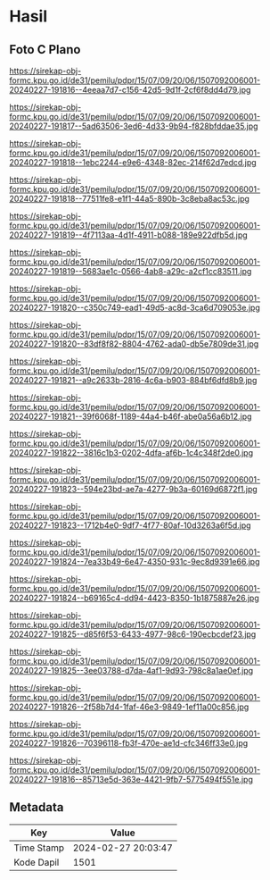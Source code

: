# Hasil

## Foto C Plano

https://sirekap-obj-formc.kpu.go.id/de31/pemilu/pdpr/15/07/09/20/06/1507092006001-20240227-191816--4eeaa7d7-c156-42d5-9d1f-2cf6f8dd4d79.jpg

https://sirekap-obj-formc.kpu.go.id/de31/pemilu/pdpr/15/07/09/20/06/1507092006001-20240227-191817--5ad63506-3ed6-4d33-9b94-f828bfddae35.jpg

https://sirekap-obj-formc.kpu.go.id/de31/pemilu/pdpr/15/07/09/20/06/1507092006001-20240227-191818--1ebc2244-e9e6-4348-82ec-214f62d7edcd.jpg

https://sirekap-obj-formc.kpu.go.id/de31/pemilu/pdpr/15/07/09/20/06/1507092006001-20240227-191818--77511fe8-e1f1-44a5-890b-3c8eba8ac53c.jpg

https://sirekap-obj-formc.kpu.go.id/de31/pemilu/pdpr/15/07/09/20/06/1507092006001-20240227-191819--4f7113aa-4d1f-4911-b088-189e922dfb5d.jpg

https://sirekap-obj-formc.kpu.go.id/de31/pemilu/pdpr/15/07/09/20/06/1507092006001-20240227-191819--5683ae1c-0566-4ab8-a29c-a2cf1cc83511.jpg

https://sirekap-obj-formc.kpu.go.id/de31/pemilu/pdpr/15/07/09/20/06/1507092006001-20240227-191820--c350c749-ead1-49d5-ac8d-3ca6d709053e.jpg

https://sirekap-obj-formc.kpu.go.id/de31/pemilu/pdpr/15/07/09/20/06/1507092006001-20240227-191820--83df8f82-8804-4762-ada0-db5e7809de31.jpg

https://sirekap-obj-formc.kpu.go.id/de31/pemilu/pdpr/15/07/09/20/06/1507092006001-20240227-191821--a9c2633b-2816-4c6a-b903-884bf6dfd8b9.jpg

https://sirekap-obj-formc.kpu.go.id/de31/pemilu/pdpr/15/07/09/20/06/1507092006001-20240227-191821--39f6068f-1189-44a4-b46f-abe0a56a6b12.jpg

https://sirekap-obj-formc.kpu.go.id/de31/pemilu/pdpr/15/07/09/20/06/1507092006001-20240227-191822--3816c1b3-0202-4dfa-af6b-1c4c348f2de0.jpg

https://sirekap-obj-formc.kpu.go.id/de31/pemilu/pdpr/15/07/09/20/06/1507092006001-20240227-191823--594e23bd-ae7a-4277-9b3a-60169d6872f1.jpg

https://sirekap-obj-formc.kpu.go.id/de31/pemilu/pdpr/15/07/09/20/06/1507092006001-20240227-191823--1712b4e0-9df7-4f77-80af-10d3263a6f5d.jpg

https://sirekap-obj-formc.kpu.go.id/de31/pemilu/pdpr/15/07/09/20/06/1507092006001-20240227-191824--7ea33b49-6e47-4350-931c-9ec8d9391e66.jpg

https://sirekap-obj-formc.kpu.go.id/de31/pemilu/pdpr/15/07/09/20/06/1507092006001-20240227-191824--b69165c4-dd94-4423-8350-1b1875887e26.jpg

https://sirekap-obj-formc.kpu.go.id/de31/pemilu/pdpr/15/07/09/20/06/1507092006001-20240227-191825--d85f6f53-6433-4977-98c6-190ecbcdef23.jpg

https://sirekap-obj-formc.kpu.go.id/de31/pemilu/pdpr/15/07/09/20/06/1507092006001-20240227-191825--3ee03788-d7da-4af1-9d93-798c8a1ae0ef.jpg

https://sirekap-obj-formc.kpu.go.id/de31/pemilu/pdpr/15/07/09/20/06/1507092006001-20240227-191826--2f58b7d4-1faf-46e3-9849-1ef11a00c856.jpg

https://sirekap-obj-formc.kpu.go.id/de31/pemilu/pdpr/15/07/09/20/06/1507092006001-20240227-191826--70396118-fb3f-470e-ae1d-cfc346ff33e0.jpg

https://sirekap-obj-formc.kpu.go.id/de31/pemilu/pdpr/15/07/09/20/06/1507092006001-20240227-191816--85713e5d-363e-4421-9fb7-5775494f551e.jpg


## Metadata

| Key        | Value               |
| ---------- | ------------------- |
| Time Stamp | 2024-02-27 20:03:47 |
| Kode Dapil | 1501                |



